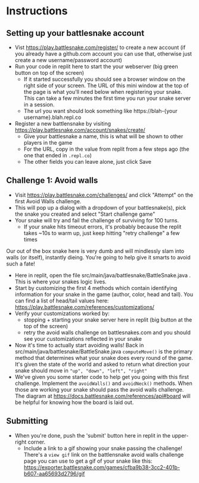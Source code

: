 # Instructions  


## Setting up your battlesnake account

* Vist https://play.battlesnake.com/register/ to create a new account (if you already have a github.com account you can use that, otherwise just create a new username/password account)
* Run your code in replit here to start the your webserver (big green button on top of the screen)
  * If it started successfully you should see a browser window on the right side of your screen. The URL of this mini window at the top of the page is what you'll need below when registering your snake. This can take a few minutes the first time you run your snake server in a session.
  * The url you want should look something like https://blah-{your username}.blah.repl.co
* Register a new battlensnake by visiting https://play.battlesnake.com/account/snakes/create/
  * Give your battlesnake a name, this is what will be shown to other players in the game
  * For the URL, copy in the value from replit from a few steps ago (the one that ended in `.repl.co`)
  * The other fields you can leave alone, just click Save

## Challenge 1: Avoid walls

* Visit https://play.battlesnake.com/challenges/ and click "Attempt" on the first Avoid Walls challenge.
* This will pop up a dialog with a dropdown of your battlesnake(s), pick the snake you created and select "Start challenge game"
* Your snake will try and fail the challenge of surviving for 100 turns.
  * If your snake hits timeout errors, it's probably because the replit takes ~10s to warm up, just keep hitting "retry challenge" a few times

Our out of the box snake here is very dumb and will mindlessly slam into walls (or itself), instantly dieing. You're going to help give it smarts to avoid such a fate!

* Here in replit, open the file src/main/java/battlesnake/BattleSnake.java . This is where your snakes logic lives.
* Start by customizing the first 4 methods which contain identifying information for your snake in the game (author, color, head and tail). You can find a list of head/tail values here: https://play.battlesnake.com/references/customizations/
* Verify your customizations worked by:
  * stopping + starting your snake server here in replit (big button at the top of the screen)
  * retry the avoid walls challenge on battlesnakes.com and you should see your customizations reflected in your snake
* Now it's time to actually start avoiding walls! Back in src/main/java/battlesnake/BattleSnake.java `computeMove()` is the primary method that determines what your snake does every round of the game. It's given the state of the world and asked to return what direction your snake should move in `"up", "down", "left", "right"`
* We've given you some starter code to help get you going with this first challenge. Implement the `avoidWalls()` and `avoidNeck()` methods. When those are working your snake should pass the avoid walls challenge. The diagram at https://docs.battlesnake.com/references/api#board will be helpful for knowing how the board is laid out.

## Submitting

* When you're done, push the 'submit' button here in replit in the upper-right corner.
  * Include a link to a gif showing your snake passing the challenge! There's a `view gif` link on the battlensnake avoid walls challenge page you can use to get a gif of your snake like this: https://exporter.battlesnake.com/games/cfba9b38-3cc2-401b-b607-aa65693d2796/gif